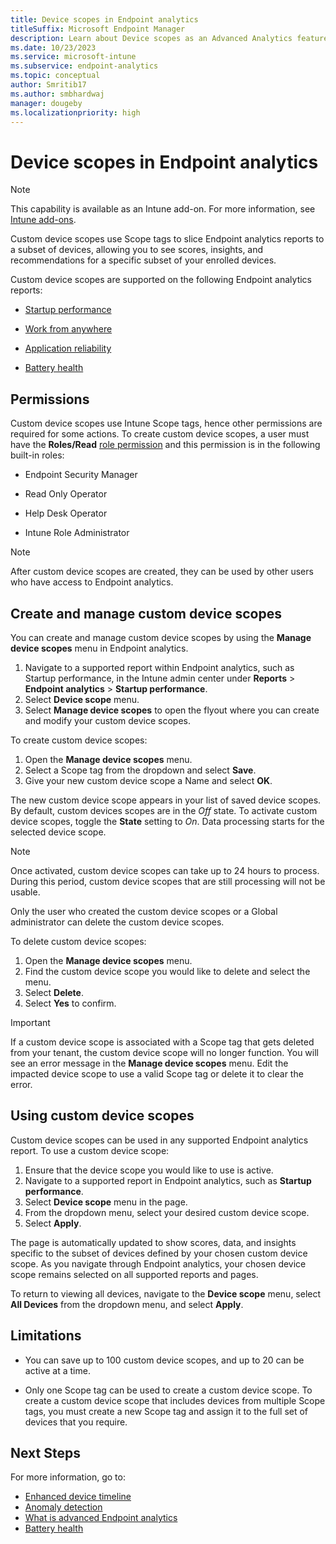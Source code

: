 ```yaml
---
title: Device scopes in Endpoint analytics
titleSuffix: Microsoft Endpoint Manager
description: Learn about Device scopes as an Advanced Analytics feature in Microsoft Intune
ms.date: 10/23/2023
ms.service: microsoft-intune
ms.subservice: endpoint-analytics
ms.topic: conceptual
author: Smritib17
ms.author: smbhardwaj
manager: dougeby
ms.localizationpriority: high
---
```

# Device scopes in Endpoint analytics

> [!NOTE]
> This capability is available as an Intune add-on. For more information, see [Intune add-ons](../intune/fundamentals/intune-add-ons.md).

Custom device scopes use Scope tags to slice Endpoint analytics reports to a subset of devices, allowing you to see scores, insights, and recommendations for a specific subset of your enrolled devices.

Custom device scopes are supported on the following Endpoint analytics reports:

- [Startup performance](startup-performance.md)

- [Work from anywhere](work-from-anywhere.md)

- [Application reliability](app-reliability.md)
 
- [Battery health](battery-health.md)

## Permissions  

Custom device scopes use Intune Scope tags, hence other permissions are required for some actions.
To create custom device scopes, a user must have the **Roles/Read** [role permission](../intune/fundamentals/create-custom-role.md#custom-role-permissions) and this permission is in the following built-in roles:

- Endpoint Security Manager

- Read Only Operator

- Help Desk Operator

- Intune Role Administrator  

> [!NOTE]
> After custom device scopes are created, they can be used by other users who have access to Endpoint analytics.

## Create and manage custom device scopes

You can create and manage custom device scopes by using the **Manage device scopes** menu in Endpoint analytics.  

1. Navigate to a supported report within Endpoint analytics, such as Startup performance, in the Intune admin center under **Reports** > **Endpoint analytics** > **Startup performance**.
2. Select **Device scope** menu.  
3. Select **Manage device scopes** to open the flyout where you can create and modify your custom device scopes.

To create custom device scopes:

1. Open the **Manage device scopes** menu.
1. Select a Scope tag from the dropdown and select **Save**.
1. Give your new custom device scope a Name and select **OK**.

The new custom device scope appears in your list of saved device scopes. By default, custom devices scopes are in the *Off* state. To activate custom device scopes, toggle the **State** setting to *On*. Data processing starts for the selected device scope.  

> [!NOTE]
> Once activated, custom device scopes can take up to 24 hours to process. During this period, custom device scopes that are still processing will not be usable.

Only the user who created the custom device scopes or a Global administrator can delete the custom device scopes.

To delete custom device scopes:

1. Open the **Manage device scopes** menu.
2. Find the custom device scope you would like to delete and select the menu.
3. Select **Delete**.
4. Select **Yes** to confirm.

> [!IMPORTANT]
> If a custom device scope is associated with a Scope tag that gets deleted from your tenant, the custom device scope will no longer function. You will see an error message in the **Manage device scopes** menu. Edit the impacted device scope to use a valid Scope tag or delete it to clear the error.

## Using custom device scopes

Custom device scopes can be used in any supported Endpoint analytics report. To use a custom device scope:

1. Ensure that the device scope you would like to use is active.
2. Navigate to a supported report in Endpoint analytics, such as **Startup performance**.
3. Select **Device scope** menu in the page.
4. From the dropdown menu, select your desired custom device scope.
5. Select **Apply**.

The page is automatically updated to show scores, data, and insights specific to the subset of devices defined by your chosen custom device scope. As you navigate through Endpoint analytics, your chosen device scope remains selected on all supported reports and pages.

To return to viewing all devices, navigate to the **Device scope** menu, select **All Devices** from the dropdown menu, and select **Apply**.  

## Limitations

- You can save up to 100 custom device scopes, and up to 20 can be active at a time.  

- Only one Scope tag can be used to create a custom device scope. To create a custom device scope that includes devices from multiple Scope tags, you must create a new Scope tag and assign it to the full set of devices that you require.

## Next Steps

For more information, go to:

- [Enhanced device timeline](enhanced-device-timeline.md)
- [Anomaly detection](anomaly-detection.md)
- [What is advanced Endpoint analytics](advanced-endpoint-analytics.md)  
- [Battery health](battery-health.md)